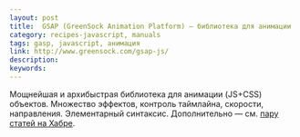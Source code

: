 ```yaml
---
layout: post
title:  GSAP (GreenSock Animation Platform) — библиотека для анимации
category: recipes-javascript, manuals
tags: gasp, javascript, анимация
link: http://www.greensock.com/gsap-js/
description:
keywords:
---
```


<p>Мощнейшая и архибыстрая библиотека для анимации (JS+CSS) объектов. Множество эффектов, контроль таймлайна, скорости, направления. Элементарный синтаксис. Дополнительно — см. <a href="http://habrahabr.ru/search/?q=[greensock">пару статей на Хабре</a>.</p>
